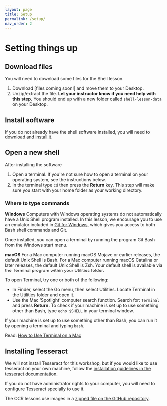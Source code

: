 ```yaml
---
layout: page
title: Setup
permalink: /setup/
nav_order: 2
---
```


# Setting things up

## Download files
You will need to download some files for the Shell lesson.
1. Download [files coming soon!] and move them to your Desktop.
2. Unzip/extract the file. **Let your instructor know if you need help with this step.** You should end up with a new folder called ```shell-lesson-data``` on your Desktop.

## Install software
If you do not already have the shell software installed, you will need to [download and install it](https://carpentries.github.io/workshop-template/#shell).

## Open a new shell
After installing the software
1. Open a terminal. If you're not sure how to open a terminal on your operating system, see the instructions below.
2. In the terminal type ```cd``` then press the **Return** key. This step will make sure you start with your home folder as your working directory.

### Where to type commands ####
**Windows**
Computers with Windows operating systems do not automatically have a Unix Shell program installed. In this lesson, we encourage you to use an emulator included in [Git for Windows](https://carpentries.github.io/workshop-template/#shell), which gives you access to both Bash shell commands and Git.

Once installed, you can open a terminal by running the program Git Bash from the Windows start menu.

**macOS**
For a Mac computer running macOS Mojave or earlier releases, the default Unix Shell is Bash. For a Mac computer running macOS Catalina or later releases, the default Unix Shell is Zsh. Your default shell is available via the Terminal program within your Utilities folder.

To open Terminal, try one or both of the following:

* In Finder, select the Go menu, then select Utilities. Locate Terminal in the Utilities folder and open it.
* Use the Mac ‘Spotlight’ computer search function. Search for: ```Terminal``` and press **Return.**
To check if your machine is set up to use something other than Bash, type ```echo $SHELL``` in your terminal window.

If your machine is set up to use something other than Bash, you can run it by opening a terminal and typing ```bash```.

Read: [How to Use Terminal on a Mac](http://www.macworld.co.uk/feature/mac-software/how-use-terminal-on-mac-3608274/)


## Installing Tesseract
We will not install Tesseract for this workshop, but if you would like to use tesseract on your own machine, follow the [installation guidelines in the tesseract documentation.](https://tesseract-ocr.github.io/tessdoc/#compiling-and-installation)


If you do not have administrator rights to your computer, you will need to configure Tesseract specially to use it.


The OCR lessons use images in a [zipped file on the GitHub repository](https://github.com/kaylendwyer/idrh-ocr-2023/blob/main/OCR-images.zip).

